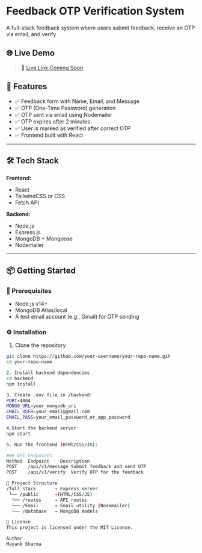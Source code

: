 #  Feedback OTP Verification System
A full-stack feedback system where users submit feedback, receive an OTP via email, and verify

## 🌐 Live Demo

> 🔗 [Live Link Coming Soon](#)

## 🚀 Features

- ✅ Feedback form with Name, Email, and Message
- ✅ OTP (One-Time Password) generation
- ✅ OTP sent via email using Nodemailer
- ✅ OTP expires after 2 minutes
- ✅ User is marked as verified after correct OTP
- ✅ Frontend built with React

---

## 🛠️ Tech Stack

**Frontend:**
- React
- TailwindCSS or CSS
- Fetch API

**Backend:**
- Node.js
- Express.js
- MongoDB + Mongoose
- Nodemailer

---

## 📦 Getting Started

### 🔧 Prerequisites

- Node.js v14+
- MongoDB Atlas/local
- A test email account (e.g., Gmail) for OTP sending

### ⚙️ Installation

1. Clone the repository

```bash
git clone https://github.com/your-username/your-repo-name.git
cd your-repo-name

2. Install backend dependencies
cd backend
npm install

3. Create .env file in /backend:
PORT=4004
MONGO_URL=your_mongodb_uri
EMAIL_USER=your_email@gmail.com
EMAIL_PASS=your_email_password_or_app_password

4.Start the backend server
npm start

5. Run the frontend (HTMl/CSS/JS):

### API Endpoints
Method	Endpoint	Description
POST	/api/v1/message	Submit feedback and send OTP
POST	/api/v1/verify	Verify OTP for the feedback

📁 Project Structure
/full stack       → Express server
 └── /public      →(HTML/CSS/JS) 
  └── /routes     → API routes
  └── /Email      → Email utility (Nodemailer)
  └── /database   → MongoDB models

📝 License
This project is licensed under the MIT License.

Author
Mayank Sharma

